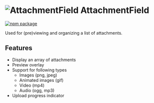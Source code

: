 # ![AttachmentField](https://user-images.githubusercontent.com/44801418/48063098-93a3f380-e1f6-11e8-95ef-5a9d39ef96ae.png) AttachmentField

[![npm package][npm-badge]][npm]

Used for (pre)viewing and organizing a list of attachments.

## Features

- Display an array of attachments
- Preview overlay
- Support for following types
    - Images (png, jpeg)
    - Animated images (gif)
    - Video (mp4)
    - Audio (ogg, mp3)
- Upload progress indicator

[npm-badge]: https://img.shields.io/npm/v/@cmds/attachment-field.svg
[npm]: https://www.npmjs.com/package/@cmds/attachment-field